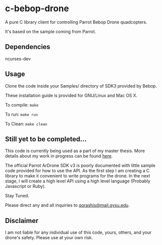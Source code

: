 # c-bebop-drone
A pure C library client for controlling Parrot Bebop Drone quadcopters.

It's based on the sample coming from Parrot.


## Dependencies
ncurses-dev

## Usage
Clone the code inside your Samples/ directory of SDK3 provided by Bebop.

These installation guide is provided for GNU/Linux and Mac OS X.

To compile:
`make`

To run: 
`make run`

To Clean: `make clean`

## Still yet to be completed...
This code is currently being used as a part of my master thesis.
More details about my work in progress can be found [here](http://www.slideshare.net/daqo/masters-thesis-proposal-david-qorashi).

The official Parrot ArDrone SDK v3 is poorly documented with little sample code provided for how to use the API. As the first step I am creating a C library to make it convenient to write programs for the drone. In the next stage, I will create a high level API using a high level language (Probably Javascript or Ruby). 

Stay Tuned. 

Please direct any and all inquiries to [qorashis@mail.gvsu.edu](mailto:qorashis@mail.gvsu.edu).

## Disclaimer
I am not liable for any individual use of this code, yours, others, and your drone's safety. Please use at your own risk.
